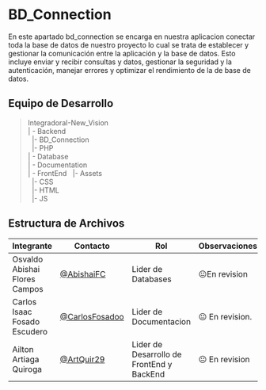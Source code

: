 # BD_Connection

En este apartado bd_connection se encarga en nuestra aplicacion conectar toda la base de datos de nuestro proyecto lo cual se trata de establecer y gestionar la comunicación entre la aplicación y la base de datos. Esto incluye enviar y recibir consultas y datos, gestionar la seguridad y la autenticación, manejar errores y optimizar el rendimiento de la de base de datos.

## Equipo de Desarrollo
>IntegradoraI-New_Vision<br>
>| - Backend <br>
>&nbsp;&nbsp;|- BD_Connection<br>
>&nbsp;&nbsp;|- PHP<br>
>| - Database<br>
>| - Documentation<br>
>| - FrontEnd
>&nbsp;&nbsp;|- Assets<br>
>&nbsp;&nbsp;|- CSS<br>
>&nbsp;&nbsp;|- HTML<br>
>&nbsp;&nbsp;|- JS<br>


## Estructura de Archivos
|Integrante|Contacto|Rol|Observaciones|
|------------|--------|---|---|
|Osvaldo Abishai Flores Campos|[@AbishaiFC](https://github.com/AbishaiFC)|Lider de Databases|😐En revision|
|Carlos Isaac Fosado Escudero|[@CarlosFosadoo](https://github.com/CarlosFosadoo)|Lider de Documentacion|😐 En revision.|
|Ailton Artiaga Quiroga|[@ArtQuir29](https://github.com/ArtQuir29)|Lider de Desarrollo de FrontEnd y BackEnd |😐 En revision|
